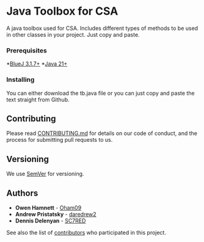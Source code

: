 # Java Toolbox for CSA

A java toolbox used for CSA. Includes different types of methods to be used in other classes in your project. Just copy and paste.

### Prerequisites

*[BlueJ 3.1.7+](https://www.bluej.org/versions.html)
*[Java 21+](https://www.oracle.com/java/technologies/downloads/)

### Installing

You can either download the tb.java file or you can just copy and paste the text straight from Github.

## Contributing

Please read [CONTRIBUTING.md](https://gist.github.com/PurpleBooth/b24679402957c63ec426) for details on our code of conduct, and the process for submitting pull requests to us.

## Versioning

We use [SemVer](http://semver.org/) for versioning.

## Authors

* **Owen Hamnett** - [Oham09](https://github.com/Oham09)
* **Andrew Pristatsky** - [daredrew2](https://github.com/daredrew2)
* **Dennis Delenyan** - [SC7RED](https://github.com/SC7REF)

See also the list of [contributors](https://github.com/your/project/contributors) who participated in this project.
